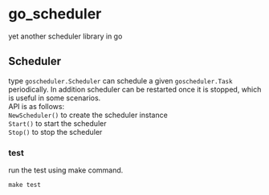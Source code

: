 # go_scheduler
yet another scheduler library in go

## Scheduler
type `goscheduler.Scheduler` can schedule a given `goscheduler.Task` periodically. In addition scheduler can be restarted once it is stopped, which is useful in some scenarios.  
API is as follows:  
`NewScheduler()` to create the scheduler instance  
`Start()` to start the scheduler  
`Stop()` to stop the scheduler  

### test
run the test using make command.
```
make test
```